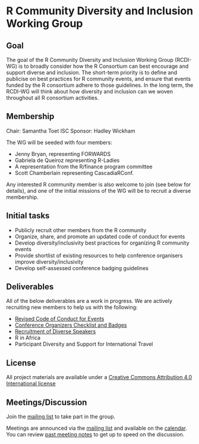 # R Community Diversity and Inclusion Working Group

## Goal
The goal of the R Community Diversity and Inclusion Working Group (RCDI-WG) is to broadly consider how the R Consortium can best encourage and support diverse and inclusion. The short-term priority is to define and publicise on best practices for R community events, and ensure that events funded by the R consortium adhere to those guidelines. In the long term, the RCDI-WG will think about how diversity and inclusion can we woven throughout all R consortium activities.

## Membership

Chair: Samantha Toet
ISC Sponsor: Hadley Wickham

The WG will be seeded with four members:
- Jenny Bryan, representing FORWARDS
- Gabriela de Queiroz representing R-Ladies
- A representation from the R/finance program committee
- Scott Chamberlain representing CascadiaRConf.

Any interested R community member is also welcome to join (see below for details), and one of the initial missions of the WG will be to recruit a diverse membership.

## Initial tasks

- Publicly recruit other members from the R community
- Organize, share, and promote an updated code of conduct for events
- Develop diversity/inclusivity best practices for organizing R community events
- Provide shortlist of existing resources to help conference organisers improve diversity/inclusivity
- Develop self-assessed conference badging guidelines

## Deliverables

All of the below deliverables are a work in progress. We are actively recruiting new members to help us with the following:

- [Revised Code of Conduct for Events](https://github.com/RConsortium/RCDI-WG/tree/master/conduct)
- [Conference Organizers Checklist and Badges](https://github.com/RConsortium/RCDI-WG/blob/master/outputs/conferencebestpractices.md)
- [Recruitment of Diverse Speakers](https://github.com/RConsortium/RCDI-WG/blob/master/speakers/speaker-recruitment.md)
- R in Africa 
- Participant Diversity and Support for International Travel



## License

All project materials are available under a [Creative Commons Attribution 4.0 International license](https://creativecommons.org/licenses/by/4.0/)

## Meetings/Discussion

Join the [mailing list](https://lists.r-consortium.org/g/rconsortium-wg-rcdi) to take part in the group.

Meetings are announced via the [mailing list](https://lists.r-consortium.org/g/rconsortium-wg-rcdi) and available on the [calendar](https://lists.r-consortium.org/g/rconsortium-wg-rcdi/calendar). You can review [past meeting notes](meetings) to get up to speed on the discussion.
